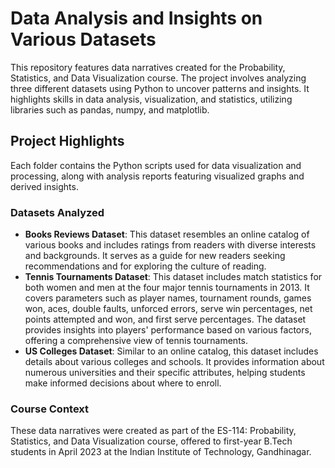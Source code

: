 # Data Analysis and Insights on Various Datasets

This repository features data narratives created for the Probability, Statistics, and Data Visualization course. The project involves analyzing three different datasets using Python to uncover patterns and insights. It highlights skills in data analysis, visualization, and statistics, utilizing libraries such as pandas, numpy, and matplotlib.

## Project Highlights
Each folder contains the Python scripts used for data visualization and processing, along with analysis reports featuring visualized graphs and derived insights.

### Datasets Analyzed
- **Books Reviews Dataset**: This dataset resembles an online catalog of various books and includes ratings from readers with diverse interests and backgrounds. It serves as a guide for new readers seeking recommendations and for exploring the culture of reading.
- **Tennis Tournaments Dataset**: This dataset includes match statistics for both women and men at the four major tennis tournaments in 2013. It covers parameters such as player names, tournament rounds, games won, aces, double faults, unforced errors, serve win percentages, net points attempted and won, and first serve percentages. The dataset provides insights into players' performance based on various factors, offering a comprehensive view of tennis tournaments.
- **US Colleges Dataset**: Similar to an online catalog, this dataset includes details about various colleges and schools. It provides information about numerous universities and their specific attributes, helping students make informed decisions about where to enroll.

### Course Context
These data narratives were created as part of the ES-114: Probability, Statistics, and Data Visualization course, offered to first-year B.Tech students in April 2023 at the Indian Institute of Technology, Gandhinagar.
